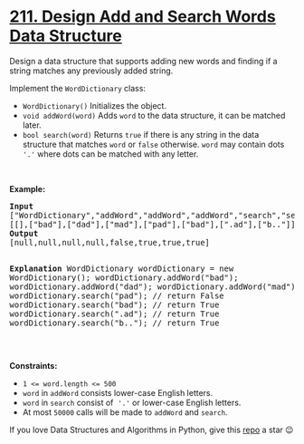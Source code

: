 # [211. Design Add and Search Words Data Structure][title]

<p>Design a data structure that supports adding new words and finding if a string matches any previously added string.</p>
<p>Implement the <code>WordDictionary</code> class:</p>
<ul>
<li><code>WordDictionary()</code> Initializes the object.</li>
<li><code>void addWord(word)</code> Adds <code>word</code> to the data structure, it can be matched later.</li>
<li><code>bool search(word)</code> Returns <code>true</code> if there is any string in the data structure that matches <code>word</code> or <code>false</code> otherwise. <code>word</code> may contain dots <code>'.'</code> where dots can be matched with any letter.</li>
</ul>
<p> </p>
<p><strong>Example:</strong></p>
<pre><strong>Input</strong>
["WordDictionary","addWord","addWord","addWord","search","search","search","search"]
[[],["bad"],["dad"],["mad"],["pad"],["bad"],[".ad"],["b.."]]
<strong>Output</strong>
[null,null,null,null,false,true,true,true]

<strong>Explanation</strong>
WordDictionary wordDictionary = new WordDictionary();
wordDictionary.addWord("bad");
wordDictionary.addWord("dad");
wordDictionary.addWord("mad");
wordDictionary.search("pad"); // return False
wordDictionary.search("bad"); // return True
wordDictionary.search(".ad"); // return True
wordDictionary.search("b.."); // return True
</pre>
<p> </p>
<p><strong>Constraints:</strong></p>
<ul>
<li><code>1 &lt;= word.length &lt;= 500</code></li>
<li><code>word</code> in <code>addWord</code> consists lower-case English letters.</li>
<li><code>word</code> in <code>search</code> consist of  <code>'.'</code> or lower-case English letters.</li>
<li>At most <code>50000</code> calls will be made to <code>addWord</code> and <code>search</code>.</li>
</ul>


If you love Data Structures and Algorithms in Python, give this [repo][me] a star :wink:

[title]: https://leetcode.com/problems/design-add-and-search-words-data-structure
[me]: https://github.com/bumblebee211196/awesome-python-leetcode